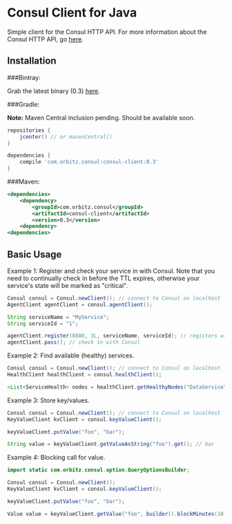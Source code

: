 Consul Client for Java
======================

Simple client for the Consul HTTP API.  For more information about the Consul HTTP API, go [here](http://www.consul.io/docs/agent/http.html).

Installation
-----------

###Bintray:

Grab the latest binary (0.3) [here](http://dl.bintray.com/orbitz/consul-client/com/orbitz/consul/consul-client/0.3/#consul-client-0.3.jar).

###Gradle:

**Note:** Maven Central inclusion pending.  Should be available soon.

```groovy
repositories {
    jcenter() // or mavenCentral()
}

dependencies {
    compile 'com.orbitz.consul:consul-client:0.3'
}
```

###Maven:

```xml
<dependencies>
    <dependency>
        <groupId>com.orbitz.consul</groupId>
        <artifactId>consul-client</artifactId>
        <version>0.3</version>
    <dependency>
<dependencies>
```

Basic Usage
-----------

Example 1: Register and check your service in with Consul.  Note that you need to continually check in before the TTL expires, otherwise your service's state will be marked as "critical".

```java
Consul consul = Consul.newClient(); // connect to Consul on localhost
AgentClient agentClient = consul.agentClient();

String serviceName = "MyService";
String serviceId = "1";

agentClient.register(8080, 3L, serviceName, serviceId); // registers with a TTL of 3 seconds
agentClient.pass(); // check in with Consul
```

Example 2: Find available (healthy) services.

```java
Consul consul = Consul.newClient(); // connect to Consul on localhost
HealthClient healthClient = consul.healthClient();

<List<ServiceHealth> nodes = healthClient.getHealthyNodes("DataService").getResponse(); // discover only "passing" nodes
```

Example 3: Store key/values.

```java
Consul consul = Consul.newClient(); // connect to Consul on localhost
KeyValueClient kvClient = consul.keyValueClient();

keyValueClient.putValue("foo", "bar");

String value = keyValueClient.getValueAsString("foo").get(); // bar
```

Example 4: Blocking call for value.

```java
import static com.orbitz.consul.option.QueryOptionsBuilder;

Consul consul = Consul.newClient();
KeyValueClient kvClient = consul.keyValueClient();

keyValueClient.putValue("foo", "bar");

Value value = keyValueClient.getValue("foo", builder().blockMinutes(10, 120).build()).get(); // will block (long poll) for 10 minutes or until "foo"'s value changes.
```